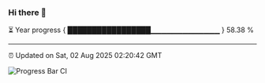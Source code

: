 ### Hi there 👋

⏳ Year progress { █████████████████▁▁▁▁▁▁▁▁▁▁▁▁▁ } 58.38 %

---

⏰ Updated on Sat, 02 Aug 2025 02:20:42 GMT

![Progress Bar CI](https://github.com/DhruviPatel157/GitHub-Actions-Demo/workflows/Progress%20Bar%20CI/badge.svg)
